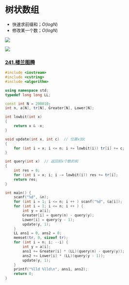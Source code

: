 # 树状数组

* 快速求前缀和；$O(logN)$
* 修改某一个数；$O(logN)$

![](https://i.loli.net/2021/06/15/fhC1pexn795zZ6o.png)

![](https://i.loli.net/2021/06/15/edjXrOq9ZQMzLEs.png)

### [241.楼兰图腾](https://www.acwing.com/problem/content/243/)

```c++
#include <iostream>
#include <cstring>
#include <algorithm>

using namespace std;
typedef long long LL;

const int N = 200010;
int n, a[N], tr[N], Greater[N], Lower[N];

int lowbit(int x)
{
    return x & -x;
}

void update(int x, int c)  // 位置x加c
{
    for (int i = x; i <= n; i += lowbit(i)) tr[i] += c;
}

int query(int x)  // 返回前x个数的和
{
    int res = 0;
    for (int i = x; i; i -= lowbit(i)) res += tr[i];
    return res;
}

int main() {
    scanf("%d", &n);
    for (int i = 1; i <= n; i ++ ) scanf("%d", &a[i]);
    for (int i = 1; i <= n; i ++ ) {
        int y = a[i];
        Greater[i] = query(n) - query(y);
        Lower[i] = query(y - 1);
        update(y, 1);
    }
    LL ans1 = 0, ans2 = 0;
    memset(tr, 0, sizeof tr);
    for (int i = n; i; --i) {
        int y = a[i];
        ans1 += Greater[i] * (LL)(query(n) - query(y));
        ans2 += Lower[i] * (LL)(query(y - 1));
        update(y, 1);
    }
    printf("%lld %lld\n", ans1, ans2);
    return 0;
}
```









